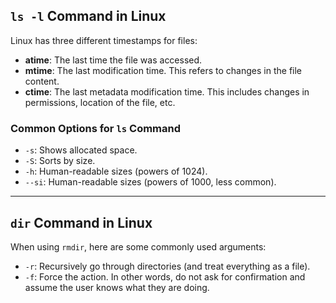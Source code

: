 ## `ls -l` Command in Linux

Linux has three different timestamps for files:

- **atime**: The last time the file was accessed.
- **mtime**: The last modification time. This refers to changes in the file content.
- **ctime**: The last metadata modification time. This includes changes in permissions, location of the file, etc.

### Common Options for `ls` Command

- `-s`: Shows allocated space.
- `-S`: Sorts by size.
- `-h`: Human-readable sizes (powers of 1024).
- `--si`: Human-readable sizes (powers of 1000, less common).

---

## `dir` Command in Linux

When using `rmdir`, here are some commonly used arguments:

- `-r`: Recursively go through directories (and treat everything as a file).
- `-f`: Force the action. In other words, do not ask for confirmation and assume the user knows what they are doing.
